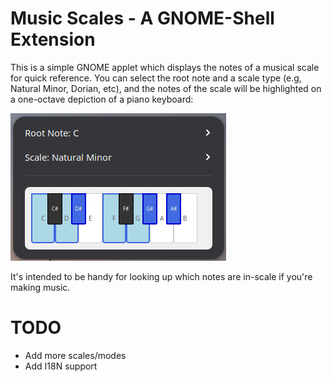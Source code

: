 # Music Scales - A GNOME-Shell Extension

This is a simple GNOME applet which displays the notes of a musical scale for quick reference. You can select the root note and a scale type (e.g, Natural Minor, Dorian, etc), and the notes of the scale will be highlighted on a one-octave depiction of a piano keyboard:

![screenshot](https://github.com/ScottGarman/music-scales-gnome-extension/blob/main/screenshot_c_natural_minor.png)

It's intended to be handy for looking up which notes are in-scale if you're making music.

# TODO

- Add more scales/modes
- Add I18N support

